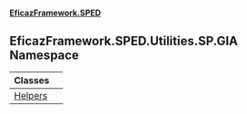 #### [EficazFramework.SPED](EficazFrameworkSPED.md 'EficazFramework SPED')

## EficazFramework.SPED.Utilities.SP.GIA Namespace

| Classes | |
| :--- | :--- |
| [Helpers](EficazFramework.SPED.Utilities.SP.GIA/Helpers.md 'EficazFramework.SPED.Utilities.SP.GIA.Helpers') | |
